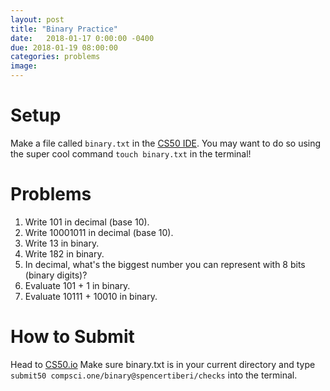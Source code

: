 ```yaml
---
layout: post
title: "Binary Practice"
date:   2018-01-17 0:00:00 -0400
due: 2018-01-19 08:00:00
categories: problems
image:
---
```


# Setup

Make a file called `binary.txt` in the [CS50 IDE](cs50.io). You may want to do so using the super cool command `touch binary.txt` in the terminal!

# Problems

1. Write 101 in decimal (base 10).
2. Write 10001011 in decimal (base 10).
3. Write 13 in binary.
4. Write 182 in binary.
5. In decimal, what's the biggest number you can represent with 8 bits (binary digits)?
6. Evaluate 101 + 1 in binary.
7. Evaluate 10111 + 10010 in binary.

# How to Submit

Head to [CS50.io](cs50.io) Make sure binary.txt is in your current directory and type `submit50 compsci.one/binary@spencertiberi/checks` into the terminal.
